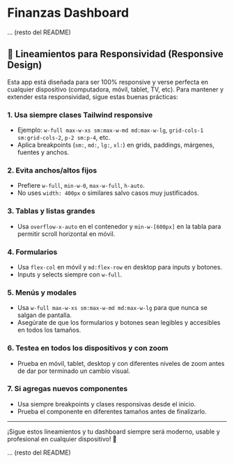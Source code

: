 # Finanzas Dashboard

... (resto del README)

## 📱 Lineamientos para Responsividad (Responsive Design)

Esta app está diseñada para ser 100% responsive y verse perfecta en cualquier dispositivo (computadora, móvil, tablet, TV, etc). Para mantener y extender esta responsividad, sigue estas buenas prácticas:

### 1. Usa siempre clases Tailwind responsive
- Ejemplo: `w-full max-w-xs sm:max-w-md md:max-w-lg`, `grid-cols-1 sm:grid-cols-2`, `p-2 sm:p-4`, etc.
- Aplica breakpoints (`sm:`, `md:`, `lg:`, `xl:`) en grids, paddings, márgenes, fuentes y anchos.

### 2. Evita anchos/altos fijos
- Prefiere `w-full`, `min-w-0`, `max-w-full`, `h-auto`.
- No uses `width: 400px` o similares salvo casos muy justificados.

### 3. Tablas y listas grandes
- Usa `overflow-x-auto` en el contenedor y `min-w-[600px]` en la tabla para permitir scroll horizontal en móvil.

### 4. Formularios
- Usa `flex-col` en móvil y `md:flex-row` en desktop para inputs y botones.
- Inputs y selects siempre con `w-full`.

### 5. Menús y modales
- Usa `w-full max-w-xs sm:max-w-md md:max-w-lg` para que nunca se salgan de pantalla.
- Asegúrate de que los formularios y botones sean legibles y accesibles en todos los tamaños.

### 6. Testea en todos los dispositivos y con zoom
- Prueba en móvil, tablet, desktop y con diferentes niveles de zoom antes de dar por terminado un cambio visual.

### 7. Si agregas nuevos componentes
- Usa siempre breakpoints y clases responsivas desde el inicio.
- Prueba el componente en diferentes tamaños antes de finalizarlo.

---

¡Sigue estos lineamientos y tu dashboard siempre será moderno, usable y profesional en cualquier dispositivo! 🚀

... (resto del README) 